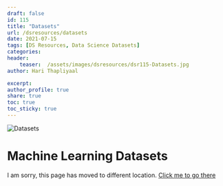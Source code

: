 ```yaml
---
draft: false
id: 115    
title: "Datasets"
url: /dsresources/datasets
date: 2021-07-15
tags: [DS Resources, Data Science Datasets] 
categories: 
header:
    teaser:  /assets/images/dsresources/dsr115-Datasets.jpg
author: Hari Thapliyaal   

excerpt:   
author_profile: true   
share: true   
toc: true   
toc_sticky: true 
---
```

![Datasets](/assets/images/dsresources/dsr115-Datasets.jpg)    
   
# Machine Learning Datasets   
   
I am sorry, this page has moved to different location. [Click me to go there](/dsblog/datasets)